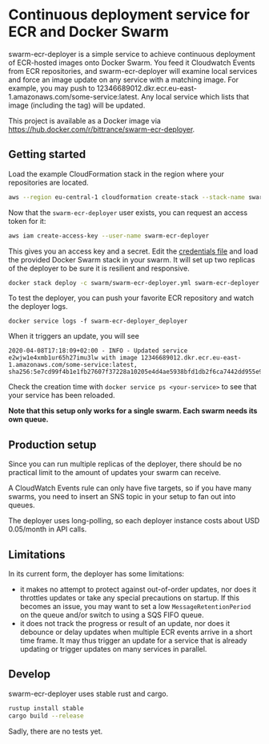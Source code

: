 # Continuous deployment service for ECR and Docker Swarm

swarm-ecr-deployer is a simple service to achieve continuous deployment of ECR-hosted images onto Docker Swarm. You feed it Cloudwatch Events from ECR repositories, and swarm-ecr-deployer will examine local services and force an image update on any service with a matching image. For example, you may push to 12346689012.dkr.ecr.eu-east-1.amazonaws.com/some-service:latest. Any local service which lists that image (including the tag) will be updated.

This project is available as a Docker image via https://hub.docker.com/r/bittrance/swarm-ecr-deployer.

## Getting started

Load the example CloudFormation stack in the region where your repositories are located.

```bash
aws --region eu-central-1 cloudformation create-stack --stack-name swarm-ecr-deployer --template-body file://ecr-events.yml --capabilities CAPABILITY_NAMED_IAM
```

Now that the `swarm-ecr-deployer` user exists, you can request an access token for it:

```bash
aws iam create-access-key --user-name swarm-ecr-deployer
```

This gives you an access key and a secret. Edit the [credentials file](./swarm/aws_credentials) and load the provided Docker Swarm stack in your swarm. It will set up two replicas of the deployer to be sure it is resilient and responsive.

```bash
docker stack deploy -c swarm/swarm-ecr-deployer.yml swarm-ecr-deployer
```

To test the deployer, you can push your favorite ECR repository and watch the deployer logs.

```
docker service logs -f swarm-ecr-deployer_deployer
```
When it triggers an update, you will see
```
2020-04-08T17:18:09+02:00 - INFO - Updated service e2wjw1e4xmb1ur65h27imu3lw with image 12346689012.dkr.ecr.eu-east-1.amazonaws.com/some-service:latest, sha256:5e7cd99f4b1e1fb27607f37228a10205e4d4ae5938bfd1db2f6ca7442dd955e9
```

Check the creation time with `docker service ps <your-service>` to see that your service has been reloaded.

**Note that this setup only works for a single swarm. Each swarm needs its own queue.**

## Production setup

Since you can run multiple replicas of the deployer, there should be no practical limit to the amount of updates your swarm can receive.

A CloudWatch Events rule can only have five targets, so if you have many swarms, you need to insert an SNS topic in your setup to fan out into queues.

The deployer uses long-polling, so each deployer instance costs about USD 0.05/month in API calls.

## Limitations

In its current form, the deployer has some limitations:

- it makes no attempt to protect against out-of-order updates, nor does it throttles updates or take any special precautions on startup. If this becomes an issue, you may want to set a low `MessageRetentionPeriod` on the queue and/or switch to using a SQS FIFO queue.
- it does not track the progress or result of an update, nor does it debounce or delay updates when multiple ECR events arrive in a short time frame. It may thus trigger an update for a service that is already updating or trigger updates on many services in parallel.

## Develop

swarm-ecr-deployer uses stable rust and cargo.

```bash
rustup install stable
cargo build --release
```

Sadly, there are no tests yet.
